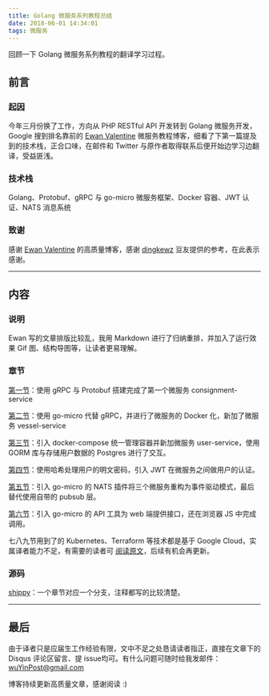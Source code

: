 ```yaml
---
title: Golang 微服务系列教程总结
date: 2018-06-01 14:34:01
tags: 微服务
---
```


回顾一下 Golang 微服务系列教程的翻译学习过程。

<!-- more -->

## 前言

### 起因

今年三月份换了工作，方向从 PHP RESTful API 开发转到 Golang 微服务开发，Google 搜到排名靠前的 [Ewan Valentine](https://ewanvalentine.io/) 微服务教程博客，细看了下第一篇提及到的技术栈，正合口味，在邮件和 Twitter 与原作者取得联系后便开始边学习边翻译，受益匪浅。

### 技术栈

Golang、Protobuf、gRPC 与 go-micro 微服务框架、Docker 容器、JWT 认证、NATS 消息系统

### 致谢

感谢 [Ewan Valentine](https://ewanvalentine.io/) 的高质量博客，感谢 [dingkewz](https://blog.dingkewz.com/categories/%E6%8A%80%E6%9C%AF/) 豆友提供的参考，在此表示感谢。



---





## 内容

### 说明

Ewan 写的文章排版比较乱，我用 Markdown 进行了归纳重排，并加入了运行效果 Gif 图、结构导图等，让读者更易理解。

### 章节

[第一节](https://github.com/wuYin/blog/blob/master/microservices-part-1-introduction-and-consignment-service.md)：使用 gRPC 与 Protobuf  搭建完成了第一个微服务 consignment-service

[第二节](https://github.com/wuYin/blog/blob/master/microservices-part-2-use-go-micro-and-dockerising.md)：使用 go-micro 代替 gRPC，并进行了微服务的 Docker 化，新加了微服务 vessel-service

[第三节](https://github.com/wuYin/blog/blob/master/microservices-part-3-docker-compose-and-mongodb-with-orm.md)：引入 docker-compose 统一管理容器并新加微服务 user-service，使用 GORM 库与存储用户数据的 Postgres 进行了交互。

[第四节](https://github.com/wuYin/blog/blob/master/microservices-part-4-auth-user-by-jwt.md)：使用哈希处理用户的明文密码，引入 JWT 在微服务之间做用户的认证。

[第五节](https://github.com/wuYin/blog/blob/master/microservices-part-5-event-brokering-with-go-micro.md)：引入 go-micro 的 NATS 插件将三个微服务重构为事件驱动模式，最后替代使用自带的 pubsub 层。

[第六节](https://github.com/wuYin/blog/blob/master/microservices-part-6-web-clients.md)：引入 go-micro 的 API 工具为 web 端提供接口，还在浏览器 JS 中完成调用。

七八九节用到了的 Kubernetes、Terraform 等技术都是基于 Google Cloud，实属译者能力不足，有需要的读者可 [阅读原文](https://ewanvalentine.io)，后续有机会再更新。

### 源码

[shippy](https://github.com/wuYin/shippy)：一个章节对应一个分支，注释都写的比较清楚。



---



## 最后

由于译者只是应届生工作经验有限，文中不足之处恳请读者指正，直接在文章下的 Disqus 评论区留言、提 issue均可。有什么问题可随时给我发邮件：wuYinPost@gmail.com

博客持续更新高质量文章，感谢阅读 :)

